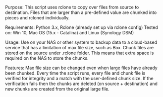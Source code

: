 Purpose: This script uses rclone to copy over files from
source to destination. Files that are larger than a pre-defined
value are chunked into pieces and rcloned individually.

Requirements: Python 3.x, Rclone (already set up via rclone config)
Tested on: Win 10, Mac OS (15.x - Catalina) and Linux (Synology DSM)

Usage: Use on your NAS or other system to backup data to
a cloud-based service that has a limitation of max file
size, such as Box. Chunk files are stored on the source under .rclone folder.
This means that extra space is required on the NAS to store the chunks.

Features: Max file size can be changed even when large files
have already been chunked. Every time the script runs, every
file and chunk file is verified for integrity and a match with
the user-defined chunk size. If the verification fails
then the chunks are deleted (on source + destination) and
new chunks are created from the original large file.